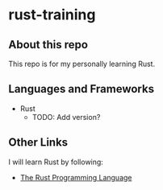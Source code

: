 # rust-training
## About this repo
This repo is for my personally learning Rust.
## Languages and Frameworks
- Rust
    - TODO: Add version?
## Other Links
I will learn Rust by following:
- [The Rust Programming Language](https://doc.rust-jp.rs/book-ja/)